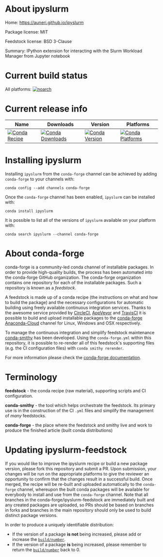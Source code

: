 About ipyslurm
==============

Home: https://auneri.github.io/ipyslurm

Package license: MIT

Feedstock license: BSD 3-Clause

Summary: IPython extension for interacting with the Slurm Workload Manager from Jupyter notebook



Current build status
====================

All platforms:
[![noarch](https://img.shields.io/circleci/project/github/conda-forge/ipyslurm-feedstock/master.svg?label=noarch)](https://circleci.com/gh/conda-forge/ipyslurm-feedstock)

Current release info
====================

| Name | Downloads | Version | Platforms |
| --- | --- | --- | --- |
| [![Conda Recipe](https://img.shields.io/badge/recipe-ipyslurm-green.svg)](https://anaconda.org/conda-forge/ipyslurm) | [![Conda Downloads](https://img.shields.io/conda/dn/conda-forge/ipyslurm.svg)](https://anaconda.org/conda-forge/ipyslurm) | [![Conda Version](https://img.shields.io/conda/vn/conda-forge/ipyslurm.svg)](https://anaconda.org/conda-forge/ipyslurm) | [![Conda Platforms](https://img.shields.io/conda/pn/conda-forge/ipyslurm.svg)](https://anaconda.org/conda-forge/ipyslurm) |

Installing ipyslurm
===================

Installing `ipyslurm` from the `conda-forge` channel can be achieved by adding `conda-forge` to your channels with:

```
conda config --add channels conda-forge
```

Once the `conda-forge` channel has been enabled, `ipyslurm` can be installed with:

```
conda install ipyslurm
```

It is possible to list all of the versions of `ipyslurm` available on your platform with:

```
conda search ipyslurm --channel conda-forge
```


About conda-forge
=================

conda-forge is a community-led conda channel of installable packages.
In order to provide high-quality builds, the process has been automated into the
conda-forge GitHub organization. The conda-forge organization contains one repository
for each of the installable packages. Such a repository is known as a *feedstock*.

A feedstock is made up of a conda recipe (the instructions on what and how to build
the package) and the necessary configurations for automatic building using freely
available continuous integration services. Thanks to the awesome service provided by
[CircleCI](https://circleci.com/), [AppVeyor](https://www.appveyor.com/)
and [TravisCI](https://travis-ci.org/) it is possible to build and upload installable
packages to the [conda-forge](https://anaconda.org/conda-forge)
[Anaconda-Cloud](https://anaconda.org/) channel for Linux, Windows and OSX respectively.

To manage the continuous integration and simplify feedstock maintenance
[conda-smithy](https://github.com/conda-forge/conda-smithy) has been developed.
Using the ``conda-forge.yml`` within this repository, it is possible to re-render all of
this feedstock's supporting files (e.g. the CI configuration files) with ``conda smithy rerender``.

For more information please check the [conda-forge documentation](https://conda-forge.org/docs/).

Terminology
===========

**feedstock** - the conda recipe (raw material), supporting scripts and CI configuration.

**conda-smithy** - the tool which helps orchestrate the feedstock.
                   Its primary use is in the construction of the CI ``.yml`` files
                   and simplify the management of *many* feedstocks.

**conda-forge** - the place where the feedstock and smithy live and work to
                  produce the finished article (built conda distributions)


Updating ipyslurm-feedstock
===========================

If you would like to improve the ipyslurm recipe or build a new
package version, please fork this repository and submit a PR. Upon submission,
your changes will be run on the appropriate platforms to give the reviewer an
opportunity to confirm that the changes result in a successful build. Once
merged, the recipe will be re-built and uploaded automatically to the
`conda-forge` channel, whereupon the built conda packages will be available for
everybody to install and use from the `conda-forge` channel.
Note that all branches in the conda-forge/ipyslurm-feedstock are
immediately built and any created packages are uploaded, so PRs should be based
on branches in forks and branches in the main repository should only be used to
build distinct package versions.

In order to produce a uniquely identifiable distribution:
 * If the version of a package **is not** being increased, please add or increase
   the [``build/number``](https://conda.io/docs/user-guide/tasks/build-packages/define-metadata.html#build-number-and-string).
 * If the version of a package **is** being increased, please remember to return
   the [``build/number``](https://conda.io/docs/user-guide/tasks/build-packages/define-metadata.html#build-number-and-string)
   back to 0.
